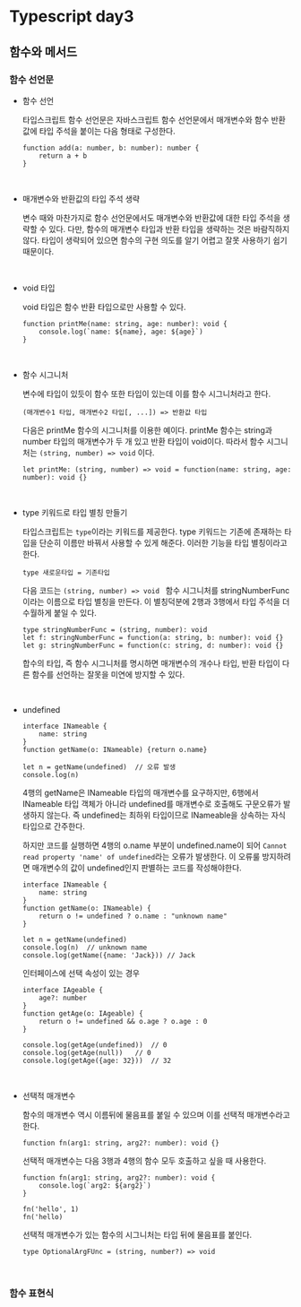 # Typescript day3

## 함수와 메서드

### 함수 선언문

- 함수 선언

    타입스크립트 함수 선언문은 자바스크립트 함수 선언문에서 매개변수와 함수 반환값에 타입 주석을 붙이는 다음 형태로 구성한다.

    ```
    function add(a: number, b: number): number {
        return a + b
    }
    ```

<br>

- 매개변수와 반환값의 타입 주석 생략

    변수 때와 마찬가지로 함수 선언문에서도 매개변수와 반환값에 대한 타입 주석을 생략할 수 있다. 다만, 함수의 매개변수 타입과 반환 타입을 생략하는 것은 바람직하지 않다. 타입이 생략되어 있으면 함수의 구현 의도를 알기 어렵고 잘못 사용하기 쉽기 때문이다.

<br>

- void 타입

    void 타입은 함수 반환 타입으로만 사용할 수 있다.
    
    ```
    function printMe(name: string, age: number): void {
        console.log(`name: ${name}, age: ${age}`)
    }
    ```

<br>

- 함수 시그니처

    변수에 타입이 있듯이 함수 또한 타입이 있는데 이를 함수 시그니처라고 한다.

    ```
    (매개변수1 타입, 매개변수2 타입[, ...]) => 반환값 타입
    ```

    다음은 printMe 함수의 시그니처를 이용한 예이다. printMe 함수는 string과 number 타입의 매개변수가 두 개 있고 반환 타입이 void이다. 따라서 함수 시그니처는 `(string, number) => void` 이다.

    ```
    let printMe: (string, number) => void = function(name: string, age: number): void {}
    ```

<br>

- type 키워드로 타입 별칭 만들기

    타입스크립트는 `type`이라는 키워드를 제공한다. type 키워드는 기존에 존재하는 타입을 단순히 이름만 바꿔서 사용할 수 있게 해준다. 이러한 기능을 타입 별칭이라고 한다.

    ```
    type 새로운타입 = 기존타입
    ```

    다음 코드는 `(string, number) => void ` 함수 시그니처를 stringNumberFunc 이라는 이름으로 타입 별칭을 만든다. 이 별칭덕분에 2행과 3행에서 타입 주석을 더 수월하게 붙일 수 있다.

    ```
    type stringNumberFunc = (string, number): void
    let f: stringNumberFunc = function(a: string, b: number): void {}
    let g: stringNumberFunc = function(c: string, d: number): void {}
    ```

    합수의 타입, 즉 함수 시그니처를 명시하면 매개변수의 개수나 타입, 반환 타입이 다른 함수를 선언하는 잘못을 미연에 방지할 수 있다.

<br>

- undefined

    ```
    interface INameable {
        name: string
    }
    function getName(o: INameable) {return o.name}

    let n = getName(undefined)  // 오류 발생
    console.log(n)
    ```

    4행의 getName은 INameable 타입의 매개변수를 요구하지만, 6행에서 INameable 타입 객체가 아니라 undefined를 매개변수로 호출해도 구문오류가 발생하지 않는다. 즉 undefined는 최하위 타입이므로 INameable을 상속하는 자식 타입으로 간주한다.

    하지만 코드를 실행하면 4행의 o.name 부분이 undefined.name이 되어 `Cannot read property 'name' of undefined`라는 오류가 발생한다. 이 오류룰 방지하려면 매개변수의 값이 undefined인지 판별하는 코드를 작성해야한다.

    ```
    interface INameable {
        name: string
    }
    function getName(o: INameable) {
        return o != undefined ? o.name : "unknown name"
    }

    let n = getName(undefined)
    console.log(n)  // unknown name
    console.log(getName({name: 'Jack})) // Jack
    ```

    인터페이스에 선택 속성이 있는 경우

    ```
    interface IAgeable {
        age?: number
    }
    function getAge(o: IAgeable) {
        return o != undefined && o.age ? o.age : 0
    }

    console.log(getAge(undefined))  // 0
    console.log(getAge(null))   // 0
    console.log(getAge({age: 32}))  // 32
    ```

<br>

- 선택적 매개변수

    함수의 매개변수 역시 이름뒤에 물음표를 붙일 수 있으며 이를 선택적 매개변수라고 한다.

    ```
    function fn(arg1: string, arg2?: number): void {}
    ```

    선택적 매개변수는 다음 3행과 4행의 함수 모두 호출하고 싶을 때 사용한다.

    ```
    function fn(arg1: string, arg2?: number): void {
        console.log(`arg2: ${arg2}`)
    }

    fn('hello', 1)
    fn('hello)
    ```

    선택적 매개변수가 있는 함수의 시그니처는 타입 뒤에 물음표를 붙인다.

    ```
    type OptionalArgFUnc = (string, number?) => void
    ```

<br>

### 함수 표현식

